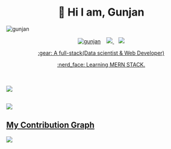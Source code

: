 
# <h1 align='center'>👋 Hi I am, Gunjan </h1> 
<img src="https://komarev.com/ghpvc/?username=gunjangrunge&label=Profile%20views&color=0e75b6&style=flat" alt="gunjan"/> 
 <p align='center'>
 <a href="https://twitter.com/kabir_shelby" target="blank">
  <img src="https://img.shields.io/twitter/follow/kabir_shelby?logo=twitter&style=for-the-badge"  alt="gunjan" /></a> &nbsp;&nbsp; 
   <a href="https://www.linkedin.com/in/gunjansarkar/"><img src="https://img.shields.io/badge/linkedin-%230077B5.svg?&style=for-the-badge&logo=linkedin&logoColor=white" />
 </a>&nbsp;&nbsp;
 <a href=https://www.instagram.com/gunjangrunge/><img src="https://img.shields.io/badge/Instagram-E4405F?style=for-the-badge&logo=instagram&logoColor=white">
 </p>

<p align='center'> :gear: A full-stack(Data scientist &  Web Developer)<p>

 <p align='center'>:nerd_face: Learning MERN STACK.<p>
 
 
 

 
 <br>
<br>
<img src="https://github-readme-stats.vercel.app/api?username=GunjanGrunge&count_private=true&theme=radical&show_icons=true" />
<br>
<br>

![](https://github-readme-streak-stats.herokuapp.com/?user=gunjangrunge&theme=dark)
## My Contribution Graph 
![](https://activity-graph.herokuapp.com/graph?username=gunjangrunge&theme=react-dark)


